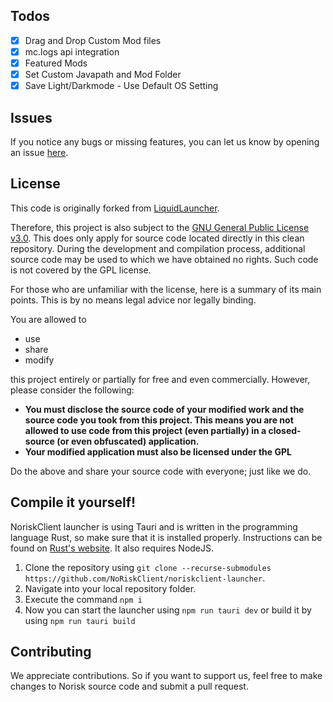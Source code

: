 ## Todos
- [x] Drag and Drop Custom Mod files
- [x] mc.logs api integration
- [x] Featured Mods
- [x] Set Custom Javapath and Mod Folder
- [x] Save Light/Darkmode - Use Default OS Setting

## Issues
If you notice any bugs or missing features, you can let us know by opening an issue [here](https://github.com/NoRiskClient/noriskclient-launcher/issues).

## License
This code is originally forked from [LiquidLauncher](https://github.com/CCBlueX/LiquidLauncher).

Therefore, this project is also subject to the [GNU General Public License v3.0](LICENSE). This does only apply for source code located directly in this clean repository. During the development and compilation process, additional source code may be used to which we have obtained no rights. Such code is not covered by the GPL license.

For those who are unfamiliar with the license, here is a summary of its main points. This is by no means legal advice nor legally binding.

You are allowed to
- use
- share
- modify

this project entirely or partially for free and even commercially. However, please consider the following:

- **You must disclose the source code of your modified work and the source code you took from this project. This means you are not allowed to use code from this project (even partially) in a closed-source (or even obfuscated) application.**
- **Your modified application must also be licensed under the GPL** 

Do the above and share your source code with everyone; just like we do.

## Compile it yourself!
NoriskClient launcher is using Tauri and is written in the programming language Rust, so make sure that it is installed properly. Instructions can be found on [Rust's website](https://www.rust-lang.org/learn/get-started). It also requires NodeJS.
1. Clone the repository using `git clone --recurse-submodules https://github.com/NoRiskClient/noriskclient-launcher`. 
2. Navigate into your local repository folder.
3. Execute the command `npm i`
4. Now you can start the launcher using `npm run tauri dev` or build it by using `npm run tauri build`

## Contributing
We appreciate contributions. So if you want to support us, feel free to make changes to Norisk source code and submit a pull request.

